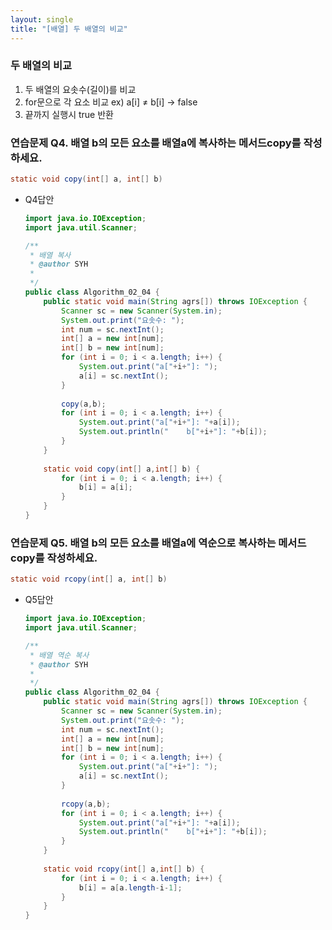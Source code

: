 ```yaml
---
layout: single
title: "[배열] 두 배열의 비교"
---
```


### 두 배열의 비교

1. 두 배열의 요솟수(길이)를 비교
2. for문으로 각 요소 비교 ex) a[i] ≠ b[i] → false
3. 끝까지 실행시 true 반환

### 연습문제 Q4. 배열 b의 모든 요소를 배열a에 복사하는 메서드copy를 작성하세요.

```java
static void copy(int[] a, int[] b)
```

- Q4답안
    
    ```java
    import java.io.IOException;
    import java.util.Scanner; 
    
    /**
     * 배열 복사
     * @author SYH
     *
     */
    public class Algorithm_02_04 {
    	public static void main(String agrs[]) throws IOException {
    		Scanner sc = new Scanner(System.in);
    		System.out.print("요솟수: ");
    		int num = sc.nextInt();
    		int[] a = new int[num];
    		int[] b = new int[num];
    		for (int i = 0; i < a.length; i++) {
    			System.out.print("a["+i+"]: ");
    			a[i] = sc.nextInt();
    		}
    		
    		copy(a,b);
    		for (int i = 0; i < a.length; i++) {
    			System.out.print("a["+i+"]: "+a[i]);
    			System.out.println("    b["+i+"]: "+b[i]);
    		}
    	}
    	
    	static void copy(int[] a,int[] b) {
    		for (int i = 0; i < a.length; i++) {
    			b[i] = a[i];
    		}
    	}
    }
    ```
    

### 연습문제 Q5. 배열 b의 모든 요소를 배열a에 역순으로 복사하는 메서드copy를 작성하세요.

```java
static void rcopy(int[] a, int[] b)
```

- Q5답안
    
    ```java
    import java.io.IOException;
    import java.util.Scanner; 
    
    /**
     * 배열 역순 복사
     * @author SYH
     *
     */
    public class Algorithm_02_04 {
    	public static void main(String agrs[]) throws IOException {
    		Scanner sc = new Scanner(System.in);
    		System.out.print("요솟수: ");
    		int num = sc.nextInt();
    		int[] a = new int[num];
    		int[] b = new int[num];
    		for (int i = 0; i < a.length; i++) {
    			System.out.print("a["+i+"]: ");
    			a[i] = sc.nextInt();
    		}
    		
    		rcopy(a,b);
    		for (int i = 0; i < a.length; i++) {
    			System.out.print("a["+i+"]: "+a[i]);
    			System.out.println("    b["+i+"]: "+b[i]);
    		}
    	}
    	
    	static void rcopy(int[] a,int[] b) {
    		for (int i = 0; i < a.length; i++) {
    			b[i] = a[a.length-i-1];
    		}
    	}
    }
    ```
